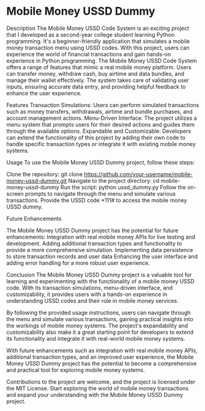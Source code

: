 # Mobile Money USSD Dummy

Description
The Mobile Money USSD Code System is an exciting project that I developed as a second-year college student learning Python programming. It's a beginner-friendly application that simulates a mobile money transaction menu using USSD codes. With this project, users can experience the world of financial transactions and gain hands-on experience in Python programming.
The Mobile Money USSD Code System offers a range of features that mimic a real mobile money platform. Users can transfer money, withdraw cash, buy airtime and data bundles, and manage their wallet effectively. The system takes care of validating user inputs, ensuring accurate data entry, and providing helpful feedback to enhance the user experience.

Features
Transaction Simulations: Users can perform simulated transactions such as money transfers, withdrawals, airtime and bundle purchases, and account management actions.
Menu-Driven Interface: The project utilizes a menu system that prompts users for their desired actions and guides them through the available options.
Expandable and Customizable: Developers can extend the functionality of this project by adding their own code to handle specific transaction types or integrate it with existing mobile money systems.

Usage
To use the Mobile Money USSD Dummy project, follow these steps:

Clone the repository: git clone https://github.com/your-username/mobile-money-ussd-dummy.git
Navigate to the project directory: cd mobile-money-ussd-dummy
Run the script: python ussd_dummy.py
Follow the on-screen prompts to navigate through the menu and simulate various transactions.
Provide the USSD code *111# to access the mobile money USSD dummy.

Future Enhancements

The Mobile Money USSD Dummy project has the potential for future enhancements:
Integration with real mobile money APIs for live testing and development.
Adding additional transaction types and functionality to provide a more comprehensive simulation.
Implementing data persistence to store transaction records and user data
Enhancing the user interface and adding error handling for a more robust user experience.

Conclusion
The Mobile Money USSD Dummy project is a valuable tool for learning and experimenting with the functionality of a mobile money USSD code. With its transaction simulations, menu-driven interface, and customizability, it provides users with a hands-on experience in understanding USSD codes and their role in mobile money services.

By following the provided usage instructions, users can navigate through the menu and simulate various transactions, gaining practical insights into the workings of mobile money systems. The project's expandability and customizability also make it a great starting point for developers to extend its functionality and integrate it with real-world mobile money systems.

With future enhancements such as integration with real mobile money APIs, additional transaction types, and an improved user experience, the Mobile Money USSD Dummy project has the potential to become a comprehensive and practical tool for exploring mobile money systems.

Contributions to the project are welcome, and the project is licensed under the MIT License. Start exploring the world of mobile money transactions and expand your understanding with the Mobile Money USSD Dummy project.
